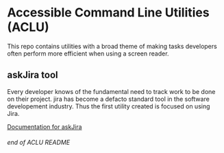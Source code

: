 # Accessible Command Line Utilities (ACLU) 

This repo contains utilities with a broad theme of making tasks developers often perform more efficient when using a screen reader.

## askJira tool 

Every developer knows of the fundamental need to track work to be done on their project.  jira has become a defacto standard tool in the software developement industry.  Thus the first utility created is focused on using Jira. 

[Documentation for askJira](askJira/README.md)

###### end of ACLU README 
